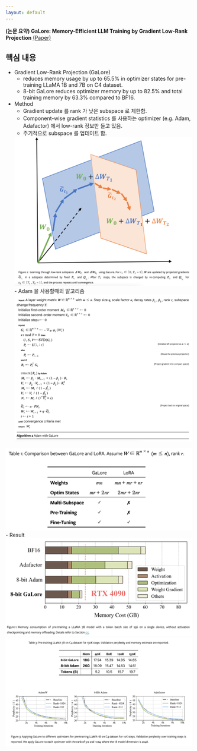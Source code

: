 ```yaml
---
layout: default
---
```


**(논문 요약) GaLore: Memory-Efficient LLM Training by Gradient Low-Rank Projection** [(Paper)](https://arxiv.org/html/2403.03507v1)

## 핵심 내용
- Gradient Low-Rank Projection (GaLore)
  - reduces memory usage by up to 65.5% in optimizer states for pre-training LLaMA 1B and 7B on C4 dataset.  
  - 8-bit GaLore reduces optimizer memory by up to 82.5% and total training memory by 63.3% compared to BF16.  
- Method  
  - Gradient update 를 rank 가 낮은 subspace 로 제한함.
  - Component-wise gradient statistics 를 사용하는 optimizer (e.g. Adam, Adafactor) 에서 low-rank 정보만 들고 있음. 
  - 주기적으로 subspace 를 업데이트 함.    
  <img src="./data/papers/galore/method.png" width="600" />
  - Adam 을 사용할때의 알고리즘
  <img src="./data/papers/galore/algorithm.png" width="800" />
<img src="./data/papers/galore/comparison_lora.png" width="600" />  
- Result  
<img src="./data/papers/galore/result1.png" width="600" />  
<img src="./data/papers/galore/result2.png" width="800" />
